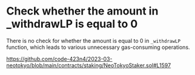 # Check whether the amount in _withdrawLP is equal to 0

There is no check for whether the amount is equal to 0 in `_withdrawLP` function, which leads to various unnecessary gas-consuming operations.

https://github.com/code-423n4/2023-03-neotokyo/blob/main/contracts/staking/NeoTokyoStaker.sol#L1597